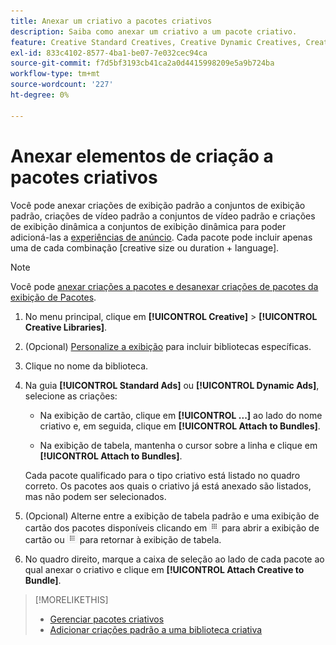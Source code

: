 ```yaml
---
title: Anexar um criativo a pacotes criativos
description: Saiba como anexar um criativo a um pacote criativo.
feature: Creative Standard Creatives, Creative Dynamic Creatives, Creative Bundles
exl-id: 833c4102-8577-4ba1-be07-7e032cec94ca
source-git-commit: f7d5bf3193cb41ca2a0d4415998209e5a9b724ba
workflow-type: tm+mt
source-wordcount: '227'
ht-degree: 0%

---
```


# Anexar elementos de criação a pacotes criativos

<!-- Edit all, including the metadata and title, plus the links within TOC and bundle-manage.md, once this feature is available.  -->

Você pode anexar criações de exibição padrão a conjuntos de exibição padrão, criações de vídeo padrão a conjuntos de vídeo padrão e criações de exibição dinâmica a conjuntos de exibição dinâmica para poder adicioná-las a [experiências de anúncio](/help/creative/experiences/experience-about.md). Cada pacote pode incluir apenas uma de cada combinação \[creative size ou duration + language\].

<!--
You can also detach a creative from a bundle to remove the association between the two, so that the creative is no longer used for experiences that target the bundle. Detaching a creative from the bundle doesn't delete the creative from the Creatives tab in your creative library.
-->

>[!NOTE]
>
>Você pode<!-- also --> [anexar criações a pacotes e desanexar criações de pacotes da exibição de Pacotes](/help/creative/creative-libraries/bundle-manage.md).

<!-- Hide header until second procedure is available (if we add that):

## Attach creatives to creative bundles

-->

1. No menu principal, clique em **[!UICONTROL Creative]** > **[!UICONTROL Creative Libraries]**.

1. (Opcional) [Personalize a exibição](/help/creative/introduction/customize-data-views.md) para incluir bibliotecas específicas.

1. Clique no nome da biblioteca.

1. Na guia **[!UICONTROL Standard Ads]** ou **[!UICONTROL Dynamic Ads]**, selecione as criações:

   * Na exibição de cartão, clique em **[!UICONTROL ...]** ao lado do nome criativo e, em seguida, clique em **[!UICONTROL Attach to Bundles]**.

   * Na exibição de tabela, mantenha o cursor sobre a linha e clique em **[!UICONTROL Attach to Bundles]**.

   Cada pacote qualificado para o tipo criativo está listado no quadro correto. Os pacotes aos quais o criativo já está anexado são listados, mas não podem ser selecionados.

1. (Opcional) Alterne entre a exibição de tabela padrão e uma exibição de cartão dos pacotes disponíveis clicando em ![Exibição de cartão](/help/creative/assets/card-view-button.png "Exibição de cartão") para abrir a exibição de cartão ou ![Exibição em tabela/lista](/help/creative/assets/table-view-button.png "Visualização em tabela") para retornar à exibição de tabela.

1. No quadro direito, marque a caixa de seleção ao lado de cada pacote ao qual anexar o criativo e clique em **[!UICONTROL Attach Creative to Bundle]**.

<!-- Verify and edit all of the following, including the command names and where they're available -- not in UI yet as of 1/17. I'm not sure what the UI will really look like.

## Detach creatives from a creative bundle

1. In the main menu, click **[!UICONTROL Creative]**3/4> **[!UICONTROL Creative Libraries]**.

1. (Optional) [Customize the view](/help/creative/introduction/customize-data-views.md) to include specific libraries.

1. Click the library name.

1. Click the **[!UICONTROL Standard Ads]** or **[!UICONTROL Dynamic Ads]** tab.

1. Select the creative:

   * In card view, click **[!UICONTROL ...]** next to the creative name, and then click **[!UICONTROL Attach/Detach from Bundle]**.
     
   * In table view, hold the cursor over the row and click **[!UICONTROL Attach/Detach from Bundle]**.

   Each bundle that's eligible for the creative type is listed in the right frame. For bundles to which the creative is already attached, the check box is selected. To detach the creative for a bundle, deselect the check box.

1. In the right frame, deselect the check box next to each bundle from which to remove the creative, and then click **[!UICONTROL Attach Creatives to Bundle]**.

-->

<!-- What this should be like, but I don't think this will be implemented:

1. Select the creative:

   * In card view, click **[!UICONTROL ...]** next to the creative name, and then click **[!UICONTROL Detach from Bundle]**.
     
   * In table view, hold the cursor over the row and click **[!UICONTROL Detach from Bundle]**.

   Each bundle that's eligible for the creative type is listed in the right frame. Bundles to which the creative is already attached are listed but not selectable.

1. In the right frame, select the check box next to each bundle from which to remove the creative, and then click **[!UICONTROL Detach Creatives from Bundle]**.

1. Select the creative:

   * In card view, click **[!UICONTROL ...]** next to the creative name, and then click **[!UICONTROL Detach from Bundle]**.
     
   * In table view, hold the cursor over the row and click **[!UICONTROL Detach from Bundle]**.

   Each bundle that's eligible for the creative type is listed in the right frame. Bundles to which the creative is already attached are listed but not selectable.

1. In the right frame, select the check box next to each bundle from which to remove the creative, and then click **[!UICONTROL Detach Creatives from Bundle]**.

-->

>[!MORELIKETHIS]
>
>* [Gerenciar pacotes criativos](/help/creative/creative-libraries/bundle-manage.md)
>* [Adicionar criações padrão a uma biblioteca criativa](creative-add-standard.md)
